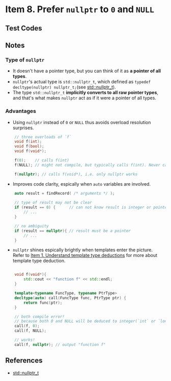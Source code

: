 # Item 8. Prefer `nullptr` to `0` and `NULL`

## Test Codes


## Notes

### Type of `nullptr`

- It doesn't have a pointer type, but you can think of it as **a pointer of all types**.    
- `nullptr`'s actual type is `std::nullptr_t`, which defined as `typedef decltype(nullptr) nullptr_t;`(see [std::nullptr_t](https://en.cppreference.com/w/cpp/types/nullptr_t)).    
- The type `std::nullptr_t` **implicitly converts to all raw pointer types**, and that's what makes `nullptr` act as if it were a pointer of all types.    

### Advantages

- Using `nullptr` instead of `0` or `NULL` thus avoids overload resolution surprises. 
   
```c++
    // three overloads of `f`
    void f(int);
    void f(bool);
    void f(void*);

    f(0);    // calls f(int)
    f(NULL); // might not compile, but typically calls f(int). Never calls f(void*)

    f(nullptr); // calls f(void*), i.e. only nullptr works
```

- Improves code clarity, espically when `auto` variables are involved.     

```c++
    auto result = findRecord( /* arguments */ );
    
    // type of result may not be clear
    if (result == 0) {      // can not know result is integer or pointer
        // ... 
    }

    // no ambiguity
    if (result == nullptr){ // result must be a pointer
        // ...
    }

```

- `nullptr` shines espically brightly when templates enter the picture.   
Refer to [Item 1. Understand template type deductions](../item-1-understand-template-type-deduction/) for more about template type deduction.     

```c++

    void f(void*){
        std::cout << "function f" << std::endl;
    }

    template<typename FuncType, typename PtrType>
    decltype(auto) call(FuncType func, PtrType ptr) {
        return func(ptr);
    }

    // both compile error! 
    // because both 0 and NULL will be deduced to integer(`int` or `long int`) 
    call(f, 0); 
    call(f, NULL);

    // works! 
    call(f, nullptr); // output "function f"
```

## References
- [std::nullptr_t](https://en.cppreference.com/w/cpp/types/nullptr_t)